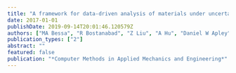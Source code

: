 ```yaml
---
title: "A framework for data-driven analysis of materials under uncertainty: Countering the curse of dimensionality"
date: 2017-01-01
publishDate: 2019-09-14T20:01:46.120579Z
authors: ["MA Bessa", "R Bostanabad", "Z Liu", "A Hu", "Daniel W Apley", "C Brinson", "Wei Chen", "Wing Kam Liu"]
publication_types: ["2"]
abstract: ""
featured: false
publication: "*Computer Methods in Applied Mechanics and Engineering*"
---
```


